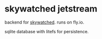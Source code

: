# skywatched jetstream

backend for [skywatched](https://skywatched.app). runs on fly.io.

sqlite database with litefs for persistence.
